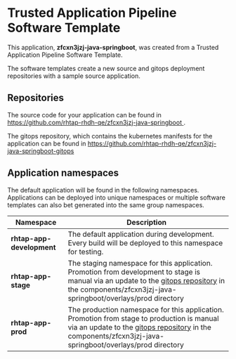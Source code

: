 # Trusted Application Pipeline Software Template

This application, **zfcxn3jzj-java-springboot**, was created from a Trusted Application Pipeline Software Template.

The software templates create a new source and gitops deployment repositories with a sample source application. 

## Repositories

The source code for your application can be found in [https://github.com/rhtap-rhdh-qe/zfcxn3jzj-java-springboot ](https://github.com/rhtap-rhdh-qe/zfcxn3jzj-java-springboot ).
 
The gitops repository, which contains the kubernetes manifests for the application can be found in 
[https://github.com/rhtap-rhdh-qe/zfcxn3jzj-java-springboot-gitops ](https://github.com/rhtap-rhdh-qe/zfcxn3jzj-java-springboot-gitops ) 

## Application namespaces 

The default application will be found in the following namespaces. Applications can be deployed into unique namespaces or multiple software templates can also bet generated into the same group namespaces.  

|  Namespace   |  Description   |  
| -------- | -------- |   
| **rhtap-app-development** | The default application during development. Every build will be deployed to this namespace for testing. | 
| **rhtap-app-stage** | The staging namespace for this application. Promotion from development to stage is manual via an update to the [gitops repository](https://github.com/rhtap-rhdh-qe/zfcxn3jzj-java-springboot-gitops ) in the components/zfcxn3jzj-java-springboot/overlays/prod directory |  
| **rhtap-app-prod** | The production namespace for this application. Promotion from stage to production is manual via an update to the [gitops repository](https://github.com/rhtap-rhdh-qe/zfcxn3jzj-java-springboot-gitops ) in the components/zfcxn3jzj-java-springboot/overlays/prod directory | 